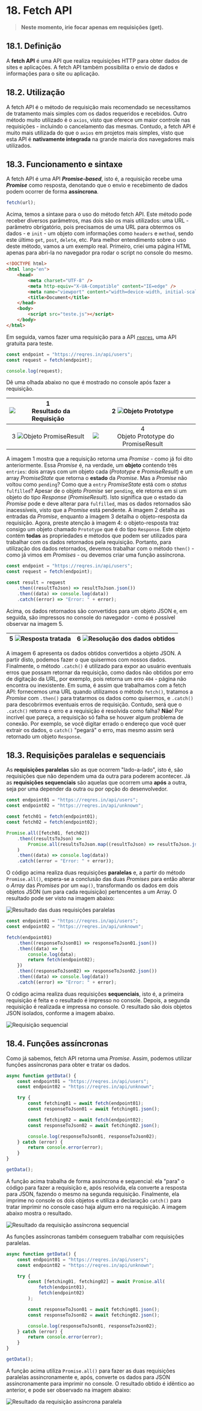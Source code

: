 # 18. Fetch API

> **Neste momento, irie focar apenas em requisições (get).**

## 18.1. Definição

A **fetch API** é uma API que realiza requisições HTTP para obter dados de sites e aplicações. A fetch API também possibilita o envio de dados e informações para o site ou aplicação.

## 18.2. Utilização

A fetch API é o método de requisição mais recomendado se necessitamos de tratamento mais simples com os dados requeridos e recebidos. Outro método muito utilizado é o `axios`, visto que oferece um maior controle nas requisições - incluindo o cancelamento das mesmas. Contudo, a fetch API é muito mais utilizada do que o `axios` em projetos mais simples, visto que esta API é **nativamente integrada** na grande maioria dos navegadores mais utilizados.

## 18.3. Funcionamento e sintaxe

A fetch API é uma API **_Promise-based_**, isto é, a requisição recebe uma **_Promise_** como resposta, denotando que o envio e recebimento de dados podem ocorrer de forma **assíncrona**.

```javascript
fetch(url);
```

Acima, temos a sintaxe para o uso do método fetch API. Este método pode receber diversos parâmetros, mas dois são os mais utilizados: uma URL - parâmetro obrigatório, pois precisamos de uma URL para obtermos os dados - e `init` - um objeto com informações como `headers` e `method`, sendo este último `get`, `post`, `delete`, etc.
Para melhor entendimento sobre o uso deste método, vamos a um exemplo real. Primeiro, criei uma página HTML apenas para abri-la no navegador pra rodar o script no console do mesmo.

```html
<!DOCTYPE html>
<html lang="en">
    <head>
        <meta charset="UTF-8" />
        <meta http-equiv="X-UA-Compatible" content="IE=edge" />
        <meta name="viewport" content="width=device-width, initial-scale=1.0" />
        <title>Document</title>
    </head>
    <body>
        <script src="teste.js"></script>
    </body>
</html>
```

Em seguida, vamos fazer uma requisição para a API [`reqres`](https://reqres.in/), uma API gratuita para teste.

```javascript
const endpoint = "https://reqres.in/api/users";
const request = fetch(endpoint);

console.log(request);
```

Dê uma olhada abaixo no que é mostrado no console após fazer a requisição.

| 1 ![Resultado da Requisição](/src/01.png) |          2 ![Objeto _Prototype_](/src/02.png)           |
| :---------------------------------------: | :-----------------------------------------------------: |
| 3 ![Objeto _PromiseResult_](/src/03.png)  | 4 ![Objeto _Prototype_ do _PromiseResult_](/src/04.png) |

A imagem 1 mostra que a requisição retorna uma _Promise_ - como já foi dito anteriormente. Essa _Promise_ é, na verdade, um **objeto** contendo três `entries`: dois arrays com um objeto cada (_Prototype_ e _PromiseResult_) e um array _PromiseState_ que retorna o **estado** da _Promise_. Mas a _Promise_ não voltou como `pending`? Como que a `entry` _PromiseState_ está com o _status_ `fulfilled`? Apesar de o objeto _Promise_ ser `pending`, ele retorna em si um objeto do tipo _Response_ (_PromiseResult_). Isto significa que o estado da _Promise_ pode e deve alterar para `fulfilled`, mas os dados retornados são inacessíveis, visto que a _Promise_ está pendente.
A imagem 2 detalha as entradas da _Promise_, enquanto a imagem 3 detalha o objeto-resposta da requisição.
Agora, preste atenção à imagem 4: o objeto-resposta traz consigo um objeto chamado `Prototype` que é do tipo `Response`. Este objeto contém **todas** as propriedades e métodos que podem ser utilizados para trabalhar com os dados retornados pela requisição. Portanto, para utilização dos dados retornados, devemos trabalhar com o método `then()` - como já vimos em _Promises_ - ou devemos criar uma função assíncrona.

```javascript
const endpoint = "https://reqres.in/api/users";
const request = fetch(endpoint);

const result = request
    .then((resultToJson) => resultToJson.json())
    .then((data) => console.log(data))
    .catch((error) => "Error: " + error);
```

Acima, os dados retornados são convertidos para um objeto JSON e, em seguida, são impressos no console do navegador - como é possível observar na imagem 5.

| 5 ![Resposta tratada](/src/05.png) | 6 ![Resolução dos dados obtidos](/src/06.png) |
| :--------------------------------: | :-------------------------------------------: |

A imagem 6 apresenta os dados obtidos convertidos a objeto JSON. A partir disto, podemos fazer o que quisermos com nossos dados. Finalmente, o método `.catch()` é utilizado para expor ao usuário eventuais erros que possam retornar da requisição, como dados não obtidos por erro de digitação da URL, por exemplo, pois retorna um erro `404` - página não encontra ou inexistente.
Em suma, é assim que trabalhamos com a fetch API: fornecemos uma URL quando utilizamos o método `fetch()`, tratamos a _Promise_ com `.then()` para tratarmos os dados como quisermos, e `.catch()` para descobrirmos eventuais erros de requisição. Contudo, será que o `.catch()` retorna o erro e a requisição é resolvida como falha? **Não**! Por incrível que pareça, a requisição só falha se houver algum problema de conexão. Por exemplo, se você digitar errado o endereço que você quer extrair os dados, o `catch()` "pegará" o erro, mas mesmo assim será retornado um objeto `Response`.

## 18.3. Requisições paralelas e sequenciais

As **requisições paralelas** são as que ocorrem "lado-a-lado", isto é, são requisições que não dependem uma da outra para poderem acontecer. Já as **requisições sequenciais** são aquelas que ocorrem uma **após** a outra, seja por uma depender da outra ou por opção do desenvolvedor.

```javascript
const endpoint01 = "https://reqres.in/api/users";
const endpoint02 = "https://reqres.in/api/unknown";

const fetch01 = fetch(endpoint01);
const fetch02 = fetch(endpoint02);

Promise.all([fetch01, fetch02])
    .then((resultsToJson) =>
        Promise.all(resultsToJson.map((resultToJson) => resultToJson.json()))
    )
    .then((data) => console.log(data))
    .catch((error = "Error: " + error));
```

O código acima realiza duas requisições **paralelas** e, a partir do método `Promise.all()`, espera-se a conclusão das duas _Promises_ para então alterar o _Array_ das _Promises_ por um `map()`, transformando os dados em dois objetos JSON (um para cada requisição) pertencentes a um Array. O resultado pode ser visto na imagem abaixo:

![Resultado das duas requisições paralelas](/src/07.png)

```javascript
const endpoint01 = "https://reqres.in/api/users";
const endpoint02 = "https://reqres.in/api/unknown";

fetch(endpoint01)
    .then((responseToJson01) => responseToJson01.json())
    .then((data) => {
        console.log(data);
        return fetch(endpoint02);
    })
    .then((responseToJson02) => responseToJson02.json())
    .then((data) => console.log(data))
    .catch((error) => "Error: " + error);
```

O código acima realiza duas requisições **sequenciais**, isto é, a primeira requisição é feita e o resultado é impresso no console. Depois, a segunda requisição é realizada e impressa no console. O resultado são dois objetos JSON isolados, conforme a imagem abaixo.

![Requisição sequencial](/src/08.png)

## 18.4. Funções assíncronas

Como já sabemos, fetch API retorna uma _Promise_. Assim, podemos utilizar funções assíncronas para obter e tratar os dados.

```javascript
async function getData() {
    const endpoint01 = "https://reqres.in/api/users";
    const endpoint02 = "https://reqres.in/api/unknown";

    try {
        const fetching01 = await fetch(endpoint01);
        const responseToJson01 = await fetching01.json();

        const fetching02 = await fetch(endpoint02);
        const responseToJson02 = await fetching02.json();

        console.log(responseToJson01, responseToJson02);
    } catch (error) {
        return console.error(error);
    }
}

getData();
```

A função acima trabalha de forma assíncrona e sequencial: ela "para" o código para fazer a requisição e, após resolvida, ela converte a resposta para JSON, fazendo o mesmo na segunda requisição. Finalmente, ela imprime no console os dois objetos e utiliza a declaração `catch()` para tratar imprimir no console caso haja algum erro na requisição. A imagem abaixo mostra o resultado.

![Resultado da requisição assíncrona sequencial](/src/09.png)

As funções assíncronas também conseguem trabalhar com requisições paralelas.

```javascript
async function getData() {
    const endpoint01 = "https://reqres.in/api/users";
    const endpoint02 = "https://reqres.in/api/unknown";

    try {
        const [fetching01, fetching02] = await Promise.all(
            fetch(endpoint01),
            fetch(endpoint02)
        );

        const responseToJson01 = await fetching01.json();
        const responseToJson02 = await fetching02.json();

        console.log(responseToJson01, responseToJson02);
    } catch (error) {
        return console.error(error);
    }
}

getData();
```

A função acima utiliza `Promise.all()` para fazer as duas requisições paralelas assincronamente e, após, converte os dados para JSON assincronamente para imprimir no console. O resultado obtido é idêntico ao anterior, e pode ser observado na imagem abaixo:

![Resultado da requisição assíncrona paralela](/src/10.png)
